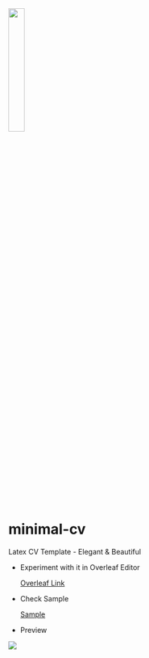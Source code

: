 
<img src="https://github.com/vjex/minimal-cv/raw/master/images/latex-logo.png" height="25%" width="25%" >

# minimal-cv
Latex CV Template - Elegant &amp; Beautiful 


-  Experiment with it in Overleaf Editor 

    [Overleaf Link](https://www.overleaf.com/read/yskhftzchqtv)
    
- Check Sample

    [Sample](https://github.com/vjex/minimal-cv/blob/master/sample/JohnDoe-CV-Sample.pdf)

- Preview

<img src="https://github.com/vjex/minimal-cv/raw/master/sample/Preview.png" >
